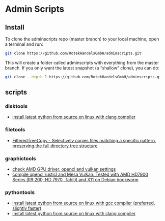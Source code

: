 # Admin Scripts

## Install
To clone the adminscripts repo (master branch) to your local machine, open a terminal and run:

```bash
git clone https://github.com/RotekHandelsGmbH/adminscripts.git
```

This will create a folder called adminscripts with everything from the master branch. If you only want the latest snapshot (a “shallow” clone), you can do:

```bash
git clone --depth 1 https://github.com/RotekHandelsGmbH/adminscripts.git
```

## scripts

### disktools

- [install latest python from source on linux with clang compiler](./linux/disktools/readme_disk_controller_tree.md)

### filetools
 
- [FilteredTreeCopy - Selectively copies files matching a specific pattern, preserving the full directory tree structure](./linux/filetools/readme_FilteredTreeCopy.md)

### graphictools
 
- [check AMD GPU driver, opencl and vulkan settings](./linux/graphictools/readme_check_amd_gpu.md)
- [compile opencl rusticl and Mesa Vulkan. Tested with AMD HD7900 Series (R9 200, HD 7970, Tahiti) and X11 on Debian bookworm](./linux/graphictools/compile_rusticl/readme_compile_rusticl.md)


### pythontools

- [install latest python from source on linux with gcc compiler (preferred, slightly faster)](./linux/pythontools/readme_install_latest_python_gcc.md) 
- [install latest python from source on linux with clang compiler](./linux/pythontools/readme_install_latest_python_clang.md)
 